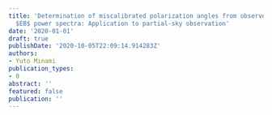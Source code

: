 ```yaml
---
title: 'Determination of miscalibrated polarization angles from observed CMB and foreground
  $EB$ power spectra: Application to partial-sky observation'
date: '2020-01-01'
draft: true
publishDate: '2020-10-05T22:09:14.914283Z'
authors:
- Yuto Minami
publication_types:
- 0
abstract: ''
featured: false
publication: ''
---
```


